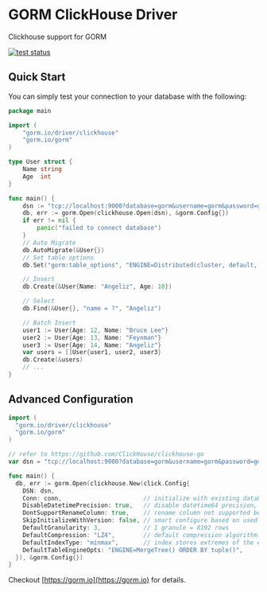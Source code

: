 # GORM ClickHouse Driver

Clickhouse support for GORM

[![test status](https://github.com/go-gorm/clickhouse/workflows/tests/badge.svg?branch=master "test status")](https://github.com/go-gorm/clickhouse/actions)

## Quick Start

You can simply test your connection to your database with the following:

```go
package main

import (
	"gorm.io/driver/clickhouse"
	"gorm.io/gorm"
)

type User struct {
	Name string
	Age  int
}

func main() {
	dsn := "tcp://localhost:9000?database=gorm&username=gorm&password=gorm&read_timeout=10&write_timeout=20"
	db, err := gorm.Open(clickhouse.Open(dsn), &gorm.Config{})
	if err != nil {
		panic("failed to connect database")
	}
	// Auto Migrate
	db.AutoMigrate(&User{})
	// Set table options
	db.Set("gorm:table_options", "ENGINE=Distributed(cluster, default, hits)").AutoMigrate(&User{})

	// Insert
	db.Create(&User{Name: "Angeliz", Age: 18})

	// Select
	db.Find(&User{}, "name = ?", "Angeliz")

	// Batch Insert
	user1 := User{Age: 12, Name: "Bruce Lee"}
	user2 := User{Age: 13, Name: "Feynman"}
	user3 := User{Age: 14, Name: "Angeliz"}
	var users = []User{user1, user2, user3}
	db.Create(&users)
	// ...
}

```

## Advanced Configuration

```go
import (
  "gorm.io/driver/clickhouse"
  "gorm.io/gorm"
)

// refer to https://github.com/ClickHouse/clickhouse-go
var dsn = "tcp://localhost:9000?database=gorm&username=gorm&password=gorm&read_timeout=10&write_timeout=20"

func main() {
  db, err := gorm.Open(clickhouse.New(click.Config{
    DSN: dsn,
    Conn: conn,                       // initialize with existing database conn
    DisableDatetimePrecision: true,   // disable datetime64 precision, not supported before clickhouse 20.4
    DontSupportRenameColumn: true,    // rename column not supported before clickhouse 20.4
    SkipInitializeWithVersion: false, // smart configure based on used version
    DefaultGranularity: 3,            // 1 granule = 8192 rows
    DefaultCompression: "LZ4",        // default compression algorithm. LZ4 is lossless
    DefaultIndexType: "minmax",       // index stores extremes of the expression
    DefaultTableEngineOpts: "ENGINE=MergeTree() ORDER BY tuple()",
  }), &gorm.Config{})
}
```

Checkout [https://gorm.io](https://gorm.io) for details.
